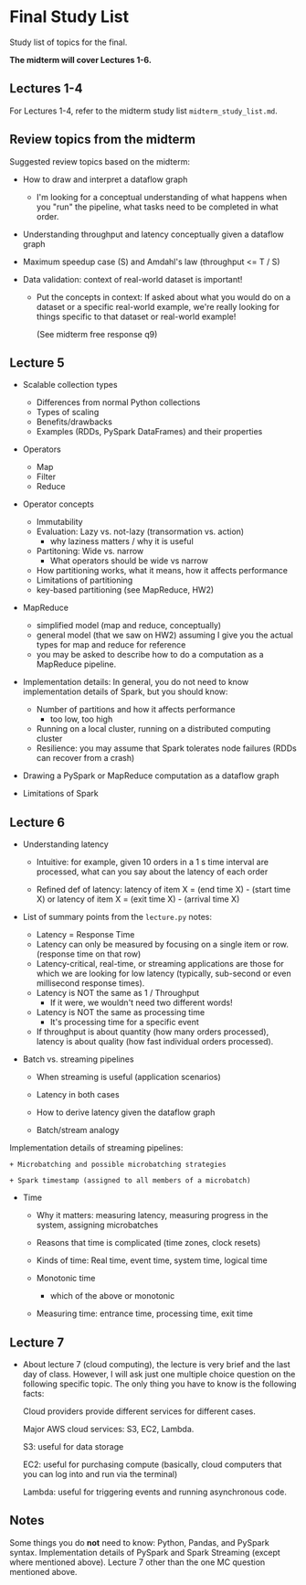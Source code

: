 # Final Study List

Study list of topics for the final.

**The midterm will cover Lectures 1-6.**

## Lectures 1-4

For Lectures 1-4, refer to the midterm study list `midterm_study_list.md`.

## Review topics from the midterm

Suggested review topics based on the midterm:

- How to draw and interpret a dataflow graph

    + I'm looking for a conceptual understanding of what happens when
      you "run" the pipeline, what tasks need to be completed in what order.

- Understanding throughput and latency conceptually given a dataflow graph

- Maximum speedup case (S) and Amdahl's law (throughput <= T / S)

- Data validation: context of real-world dataset is important!

  + Put the concepts in context:
    If asked about what you would do on a dataset or a specific
    real-world example, we're really looking for things specific to that
    dataset or real-world example!

    (See midterm free response q9)

## Lecture 5

- Scalable collection types

    + Differences from normal Python collections
    + Types of scaling
    + Benefits/drawbacks
    + Examples (RDDs, PySpark DataFrames) and their properties

- Operators

    + Map
    + Filter
    + Reduce

- Operator concepts

    + Immutability
    + Evaluation: Lazy vs. not-lazy (transormation vs. action)
        - why laziness matters / why it is useful
    + Partitoning: Wide vs. narrow
        - What operators should be wide vs narrow
    + How partitioning works, what it means, how it affects performance
    + Limitations of partitioning
    + key-based partitioning (see MapReduce, HW2)

- MapReduce

    + simplified model (map and reduce, conceptually)
    + general model (that we saw on HW2) assuming I give you
      the actual types for map and reduce for reference
    + you may be asked to describe how to do a computation as a MapReduce
      pipeline.

- Implementation details: In general, you do not need to know implementation details of Spark, but you should know:
    + Number of partitions and how it affects performance
        * too low, too high
    + Running on a local cluster, running on a distributed computing cluster
    + Resilience: you may assume that Spark tolerates node failures (RDDs can recover from a crash)

- Drawing a PySpark or MapReduce computation as a dataflow graph

- Limitations of Spark

## Lecture 6

- Understanding latency

    + Intuitive: for example, given 10 orders in a 1 s time interval are
      processed, what can you say about the latency of each order

    + Refined def of latency:
        latency of item X = (end time X) - (start time X)
        or
        latency of item X = (exit time X) - (arrival time X)

- List of summary points from the `lecture.py` notes:
    + Latency = Response Time
    + Latency can only be measured by focusing on a single item or row. (response time on that row)
    + Latency-critical, real-time, or streaming applications are those for which we are looking for low latency (typically, sub-second or even millisecond response times).
    + Latency is NOT the same as 1 / Throughput
        * If it were, we wouldn't need two different words!
    + Latency is NOT the same as processing time
        * It's processing time for a specific event
    + If throughput is about quantity (how many orders processed), latency is about quality (how fast individual orders processed).

- Batch vs. streaming pipelines

    + When streaming is useful (application scenarios)

    + Latency in both cases

    + How to derive latency given the dataflow graph

    + Batch/stream analogy

Implementation details of streaming pipelines:

    + Microbatching and possible microbatching strategies

    + Spark timestamp (assigned to all members of a microbatch)

- Time

    + Why it matters: measuring latency, measuring progress in the system, assigning microbatches

    + Reasons that time is complicated (time zones, clock resets)

    + Kinds of time: Real time, event time, system time, logical time

    + Monotonic time
        * which of the above or monotonic

    + Measuring time: entrance time, processing time, exit time

## Lecture 7

- About lecture 7 (cloud computing),
  the lecture is very brief and the last day of class.
  However, I will ask just one multiple choice question on the
  following specific topic.
  The only thing you have to know is the following facts:

  Cloud providers provide different services for different cases.

  Major AWS cloud services: S3, EC2, Lambda.

  S3: useful for data storage

  EC2: useful for purchasing compute (basically, cloud computers that you can log into and run via the terminal)

  Lambda: useful for triggering events and running asynchronous code.

## Notes

Some things you do **not** need to know:
Python, Pandas, and PySpark syntax.
Implementation details of PySpark and Spark Streaming (except where mentioned above).
Lecture 7 other than the one MC question mentioned above.
